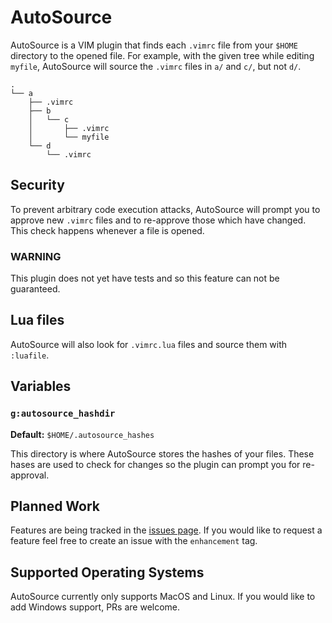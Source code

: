 # AutoSource
AutoSource is a VIM plugin that finds each `.vimrc` file from your `$HOME` directory to the opened file. For example, with the given tree while editing `myfile`, AutoSource will source the `.vimrc` files in `a/` and `c/`, but not `d/`.
```
.
└── a
    ├── .vimrc
    ├── b
    │   └── c
    │       ├── .vimrc
    │       └── myfile
    └── d
        └── .vimrc
```

## Security
To prevent arbitrary code execution attacks, AutoSource will prompt you to approve new `.vimrc` files and to re-approve those which have changed. This check happens whenever a file is opened.

### WARNING
This plugin does not yet have tests and so this feature can not be guaranteed.

## Lua files
AutoSource will also look for `.vimrc.lua` files and source them with `:luafile`.

## Variables
### `g:autosource_hashdir`
**Default:** `$HOME/.autosource_hashes`

This directory is where AutoSource stores the hashes of your files. These hases are used to check for changes so the plugin can prompt you for re-approval.

## Planned Work
Features are being tracked in the [issues page](https://github.com/jenterkin/vim-autosource/issues?q=is%3Aopen+is%3Aissue+label%3Aenhancement). If you would like to request a feature feel free to create an issue with the `enhancement` tag.

## Supported Operating Systems
AutoSource currently only supports MacOS and Linux. If you would like to add Windows support, PRs are welcome.
